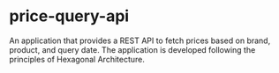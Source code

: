 # price-query-api
An application that provides a REST API to fetch prices based on brand, product, and query date. The application is developed following the principles of Hexagonal Architecture.

